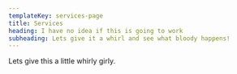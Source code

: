 ```yaml
---
templateKey: services-page
title: Services
heading: I have no idea if this is going to work
subheading: Lets give it a whirl and see what bloody happens!
---
```

Lets give this a little whirly girly.
